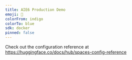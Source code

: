 ```yaml
---
title: AIE6 Production Demo
emoji: 🏃
colorFrom: indigo
colorTo: blue
sdk: docker
pinned: false
---
```


Check out the configuration reference at https://huggingface.co/docs/hub/spaces-config-reference
